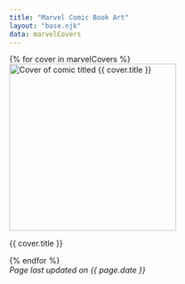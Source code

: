 ```yaml
---
title: "Marvel Comic Book Art"
layout: "base.njk"
data: marvelCovers
---
```


<div class="flex-container">
{% for cover in marvelCovers %}
    <article class="cover">
        <a href="{{ cover.urls[0].url | replace: "http:", "https:" }}" target="_detail">
        <img src="{{ cover.thumbnail.path | replace: "http:", "https:" }}.{{ cover.thumbnail.extension }}" width="300px" alt="Cover of comic titled {{ cover.title }}"/>
        </a>
        <div class="title">
            <p>{{ cover.title }}</p>
        </div>
    </article>
{% endfor %}
</div>
<div class="pageupdates">
    <em>Page last updated on {{ page.date }}</em>
</div>
